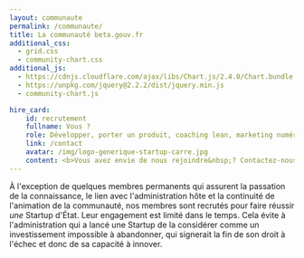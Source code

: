 ```yaml
---
layout: communaute
permalink: /communaute/
title: La communauté beta.gouv.fr
additional_css:
  - grid.css
  - community-chart.css
additional_js:
  - https://cdnjs.cloudflare.com/ajax/libs/Chart.js/2.4.0/Chart.bundle.min.js
  - https://unpkg.com/jquery@2.2.2/dist/jquery.min.js
  - community-chart.js

hire_card:
    id: recrutement
    fullname: Vous ?
    role: Développer, porter un produit, coaching lean, marketing numérique…
    link: /contact
    avatar: /img/logo-generique-startup-carre.jpg
    content: <b>Vous avez envie de nous rejoindre&nbsp;? Contactez-nous&nbsp;!</b>
---
```


À l'exception de quelques membres permanents qui assurent la passation de la connaissance, le lien avec l'administration hôte et la continuité de l'animation de la communauté, nos membres sont recrutés pour faire réussir _une_ Startup d'État. Leur engagement est limité dans le temps. Cela évite à l'administration qui a lancé une Startup de la considérer comme un investissement impossible à abandonner, qui signerait la fin de son droit à l'échec et donc de sa capacité à innover.
